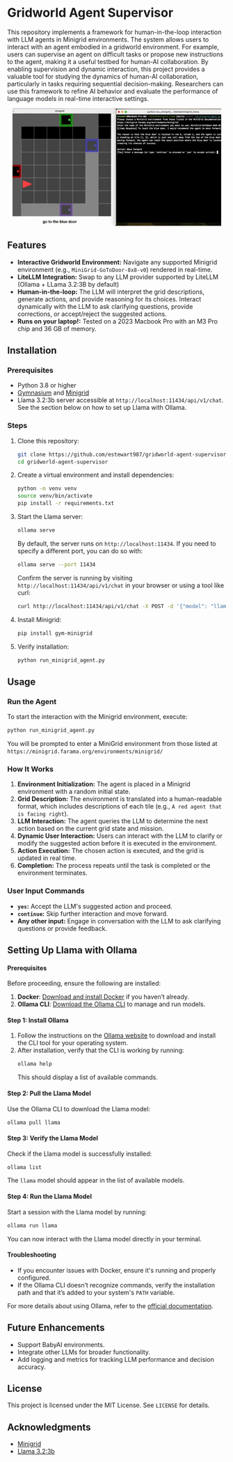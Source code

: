 # Gridworld Agent Supervisor

This repository implements a framework for human-in-the-loop interaction with LLM agents in Minigrid environments. The system allows users to interact with an agent embodied in a gridworld environment. For example, users can supervise an agent on difficult tasks or propose new instructions to the agent, making it a useful testbed for human-AI collaboration. By enabling supervision and dynamic interaction, this project provides a valuable tool for studying the dynamics of human-AI collaboration, particularly in tasks requiring sequential decision-making. Researchers can use this framework to refine AI behavior and evaluate the performance of language models in real-time interactive settings.

<div align="center">
  <img src="assets/minigrid_demo.gif" alt="MiniGrid Environment Demo" />
</div>

## Features
- **Interactive Gridworld Environment:** Navigate any supported Minigrid environment (e.g., `MiniGrid-GoToDoor-8x8-v0`) rendered in real-time.
- **LiteLLM Integration:** Swap to any LLM provider supported by LiteLLM (Ollama + LLama 3.2:3B by default)
- **Human-in-the-loop:** The LLM will interpret the grid descriptions, generate actions, and provide reasoning for its choices. Interact dynamically with the LLM to ask clarifying questions, provide corrections, or accept/reject the suggested actions.
- **Runs on your laptop!:** Tested on a 2023 Macbook Pro with an M3 Pro chip and 36 GB of memory.

## Installation

### Prerequisites
- Python 3.8 or higher
- [Gymnasium](https://github.com/Farama-Foundation/Gymnasium) and [Minigrid](https://github.com/Farama-Foundation/Minigrid)
- Llama 3.2:3b server accessible at `http://localhost:11434/api/v1/chat`. See the section below on how to set up Llama with Ollama.

### Steps
1. Clone this repository:
   ```bash
   git clone https://github.com/estewart987/gridworld-agent-supervisor.git
   cd gridworld-agent-supervisor
   ```

2. Create a virtual environment and install dependencies:
   ```bash
   python -m venv venv
   source venv/bin/activate
   pip install -r requirements.txt
   ```

3. Start the Llama server:
   ```bash
   ollama serve
   ```
   By default, the server runs on `http://localhost:11434`. If you need to specify a different port, you can do so with:
   ```bash
   ollama serve --port 11434
   ```
   Confirm the server is running by visiting `http://localhost:11434/api/v1/chat` in your browser or using a tool like curl:
   ```bash
   curl http://localhost:11434/api/v1/chat -X POST -d '{"model": "llama", "prompt": "Hello"}'
   ```

4. Install Minigrid:
   ```bash
   pip install gym-minigrid
   ```

5. Verify installation:
   ```bash
   python run_minigrid_agent.py
   ```

## Usage

### Run the Agent
To start the interaction with the Minigrid environment, execute:
```bash
python run_minigrid_agent.py
```
You will be prompted to enter a MiniGrid environment from those listed at `https://minigrid.farama.org/environments/minigrid/`

### How It Works
1. **Environment Initialization:** The agent is placed in a Minigrid environment with a random initial state.
2. **Grid Description:** The environment is translated into a human-readable format, which includes descriptions of each tile (e.g., `A red agent that is facing right`).
3. **LLM Interaction:** The agent queries the LLM to determine the next action based on the current grid state and mission.
4. **Dynamic User Interaction:** Users can interact with the LLM to clarify or modify the suggested action before it is executed in the environment.
5. **Action Execution:** The chosen action is executed, and the grid is updated in real time.
6. **Completion:** The process repeats until the task is completed or the environment terminates.

### User Input Commands
- **`yes`:** Accept the LLM's suggested action and proceed.
- **`continue`:** Skip further interaction and move forward.
- **Any other input:** Engage in conversation with the LLM to ask clarifying questions or provide feedback.


## Setting Up Llama with Ollama
#### Prerequisites
Before proceeding, ensure the following are installed:
1. **Docker**: [Download and install Docker](https://www.docker.com/get-started) if you haven’t already.
2. **Ollama CLI**: [Download the Ollama CLI](https://ollama.com/) to manage and run models.

#### Step 1: Install Ollama
1. Follow the instructions on the [Ollama website](https://ollama.com/) to download and install the CLI tool for your operating system.
2. After installation, verify that the CLI is working by running:
   ```bash
   ollama help
   ```
   This should display a list of available commands.

#### Step 2: Pull the Llama Model
Use the Ollama CLI to download the Llama model:
```bash
ollama pull llama
```

#### Step 3: Verify the Llama Model
Check if the Llama model is successfully installed:
```bash
ollama list
```
The `llama` model should appear in the list of available models.

#### Step 4: Run the Llama Model
Start a session with the Llama model by running:
```bash
ollama run llama
```
You can now interact with the Llama model directly in your terminal.

#### Troubleshooting
- If you encounter issues with Docker, ensure it's running and properly configured.
- If the Ollama CLI doesn’t recognize commands, verify the installation path and that it’s added to your system's `PATH` variable.

For more details about using Ollama, refer to the [official documentation](https://ollama.com/docs).

## Future Enhancements
- Support BabyAI environments.
- Integrate other LLMs for broader functionality.
- Add logging and metrics for tracking LLM performance and decision accuracy.

## License
This project is licensed under the MIT License. See `LICENSE` for details.

## Acknowledgments
- [Minigrid](https://github.com/Farama-Foundation/Minigrid)
- [Llama 3.2:3b](https://ollama.ai/)